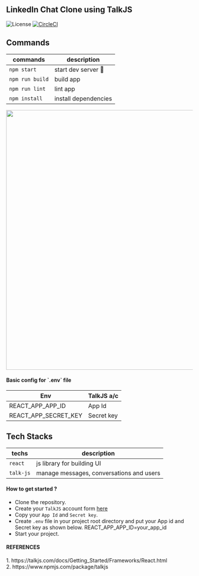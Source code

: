 ## LinkedIn Chat Clone using TalkJS
![License](https://img.shields.io/github/license/dyarleniber/react-workflow-gh-actions)
[![CircleCI](https://circleci.com/gh/sudipstha08/linkedin-chat-clone/tree/main.svg?style=svg)](https://circleci.com/gh/sudipstha08/linkedin-chat-clone/tree/main)
## Commands
|    commands       |     description        |
|-------------------|------------------------|
| `npm start`       | start dev server 🏃    |
| `npm run build`   | build app              |
| `npm run lint`    | lint app               |
| `npm install`     | install dependencies   |

<img src="https://i.ibb.co/sH3nJ58/image.png" width="700px"/>

<h4>Basic config for `.env` file</h4>

| Env                   | TalkJS a/c |
| ----------------------| ---------- |
| REACT_APP_APP_ID      | App Id     |
| REACT_APP_SECRET_KEY  | Secret key |

## Tech Stacks
| techs         |    description                                         |
|---------------|--------------------------------------------------------|
| `react`       | js library for building UI                             |
| `talk-js`     | manage messages, conversations and users               |

<h4>How to get started ?</h4>

- Clone the repository.<br/>
- Create your `TalkJS` account form <a href="https://talkjs.com/">here</a><br/>
- Copy your `App Id` and `Secret key`.<br/>
- Create `.env` file in your project root directory and put your App id and Secret key 
as shown below.
       REACT_APP_APP_ID=your_app_id 
- Start your project.

<h4>REFERENCES</h4>
1. https://talkjs.com/docs/Getting_Started/Frameworks/React.html <br/>
2. https://www.npmjs.com/package/talkjs
